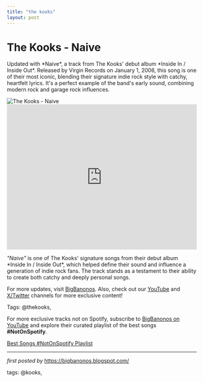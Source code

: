 ```yaml
---
title: "the kooks"
layout: post
---
```

<!-- Title of the Post -->
<h1 >The Kooks - Naive</h1> <!-- Introductory Text -->
<p >Updated with *Naive*, a track from The Kooks' debut album *Inside In / Inside Out*. Released by Virgin Records on January 1, 2006, this song is one of their most iconic, blending their signature indie rock style with catchy, heartfelt lyrics. It's a perfect example of the band's early sound, combining modern rock and garage rock influences.</p> <!-- Featured Image -->
<div > <img src="https://i.scdn.co/image/ab67616d0000b27324961edce577bdb99d34a538" alt="The Kooks - Naive" />
</div> <!-- YouTube Video Embed -->
<div > <iframe width="100%" height="385" src="https://www.youtube.com/embed/jkaMiaRLgvY" title="The Kooks - Naive" frameborder="0" allow="accelerometer; autoplay; clipboard-write; encrypted-media; gyroscope; picture-in-picture; web-share" referrerpolicy="strict-origin-when-cross-origin" allowfullscreen></iframe>
</div> <!-- Song Information -->
<div > <p><em>"Naive"</em> is one of The Kooks' signature songs from their debut album *Inside In / Inside Out*, which helped define their sound and influence a generation of indie rock fans. The track stands as a testament to their ability to create both catchy and deeply personal songs.</p>
</div> <!-- Footer Links -->
<div > <p>For more updates, visit <a href="https://bigbanonos.blogspot.com/" target="_blank">BigBanonos</a>. Also, check out our <a href="https://www.youtube.com/@BigBanonos" target="_blank">YouTube</a> and <a href="https://x.com/bigbanonos" target="_blank">X/Twitter</a> channels for more exclusive content!</p>
</div> <!-- Tags -->
<p >Tags: @thekooks,</p>


<!--Subscribe and Playlist Links-->
<div>
    <p>For more exclusive tracks not on Spotify, subscribe to <a href="https://www.youtube.com/@BigBanonos" target="_blank">BigBanonos on YouTube</a> and explore their curated playlist of the best songs <strong>#NotOnSpotify</strong>.</p>
    <p><a href="https://www.youtube.com/playlist?list=PLtuNtuTatqI0kFahUCbtbfenC_ET5O_tr" target="_blank">Best Songs #NotOnSpotify Playlist<br /></a></p></div>

<hr />

<p><em>first posted by</em> <a href="https://bigbanonos.blogspot.com/" rel="noopener" target="_new">https://bigbanonos.blogspot.com/</a></p>

<p>tags: @kooks,</p>
